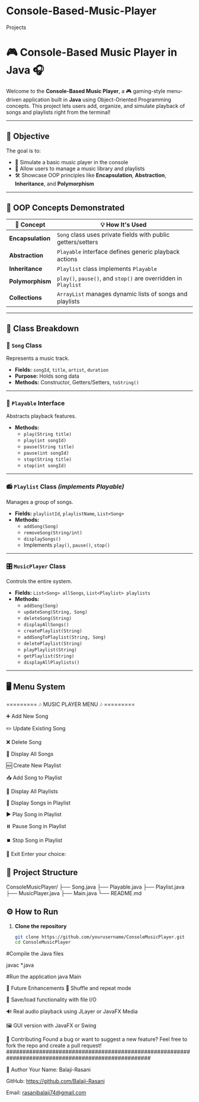 # Console-Based-Music-Player
Projects

# 🎮 Console-Based Music Player in Java 🎧

Welcome to the **Console-Based Music Player**, a 🎮 gaming-style menu-driven application built in **Java** using Object-Oriented Programming concepts. This project lets users add, organize, and simulate playback of songs and playlists right from the terminal!

---

## 🎯 Objective

The goal is to:

- 🎼 Simulate a basic music player in the console
- 📁 Allow users to manage a music library and playlists
- 🛠️ Showcase OOP principles like **Encapsulation**, **Abstraction**, **Inheritance**, and **Polymorphism**

---

## 🧠 OOP Concepts Demonstrated

| 🔑 Concept       | 💡 How It's Used                                                      |
|------------------|------------------------------------------------------------------------|
| **Encapsulation** | `Song` class uses private fields with public getters/setters           |
| **Abstraction**   | `Playable` interface defines generic playback actions                  |
| **Inheritance**   | `Playlist` class implements `Playable`                                 |
| **Polymorphism**  | `play()`, `pause()`, and `stop()` are overridden in `Playlist`         |
| **Collections**   | `ArrayList` manages dynamic lists of songs and playlists               |

---

## 🧱 Class Breakdown

### 🎵 `Song` Class

Represents a music track.

- **Fields:** `songId`, `title`, `artist`, `duration`
- **Purpose:** Holds song data
- **Methods:** Constructor, Getters/Setters, `toString()`

---

### 🧩 `Playable` Interface

Abstracts playback features.

- **Methods:**
  - `play(String title)`
  - `play(int songId)`
  - `pause(String title)`
  - `pause(int songId)`
  - `stop(String title)`
  - `stop(int songId)`

---

### 📻 `Playlist` Class *(implements Playable)*

Manages a group of songs.

- **Fields:** `playlistId`, `playlistName`, `List<Song>`
- **Methods:**
  - `addSong(Song)`
  - `removeSong(String/int)`
  - `displaySongs()`
  - Implements `play()`, `pause()`, `stop()`

---

### 🎛️ `MusicPlayer` Class

Controls the entire system.

- **Fields:** `List<Song> allSongs`, `List<Playlist> playlists`
- **Methods:**
  - `addSong(Song)`
  - `updateSong(String, Song)`
  - `deleteSong(String)`
  - `displayAllSongs()`
  - `createPlaylist(String)`
  - `addSongToPlaylist(String, Song)`
  - `deletePlaylist(String)`
  - `playPlaylist(String)`
  - `getPlaylist(String)`
  - `displayAllPlaylists()`

---

## 🖥️ Menu System

========= 🎶 MUSIC PLAYER MENU 🎶 =========

➕ Add New Song

✏️ Update Existing Song

❌ Delete Song

📃 Display All Songs

🆕 Create New Playlist

📥 Add Song to Playlist

📂 Display All Playlists

🎵 Display Songs in Playlist

▶️ Play Song in Playlist

⏸️ Pause Song in Playlist

⏹️ Stop Song in Playlist

🚪 Exit
Enter your choice:


## 📁 Project Structure

ConsoleMusicPlayer/
├── Song.java
├── Playable.java
├── Playlist.java
├── MusicPlayer.java
├── Main.java
└── README.md



## ⚙️ How to Run

1. **Clone the repository**
   ```bash
   git clone https://github.com/yourusername/ConsoleMusicPlayer.git
   cd ConsoleMusicPlayer


#Compile the Java files

javac *.java

#Run the application
java Main

🚀 Future Enhancements
🔁 Shuffle and repeat mode

💾 Save/load functionality with file I/O

🔊 Real audio playback using JLayer or JavaFX Media

🖼️ GUI version with JavaFX or Swing


🤝 Contributing
Found a bug or want to suggest a new feature? Feel free to fork the repo and create a pull request!
####################################################################################################

👤 Author
Your Name: Balaji-Rasani

GitHub: https://github.com/Balaji-Rasani

Email: rasanibalaji74@gmail.com










